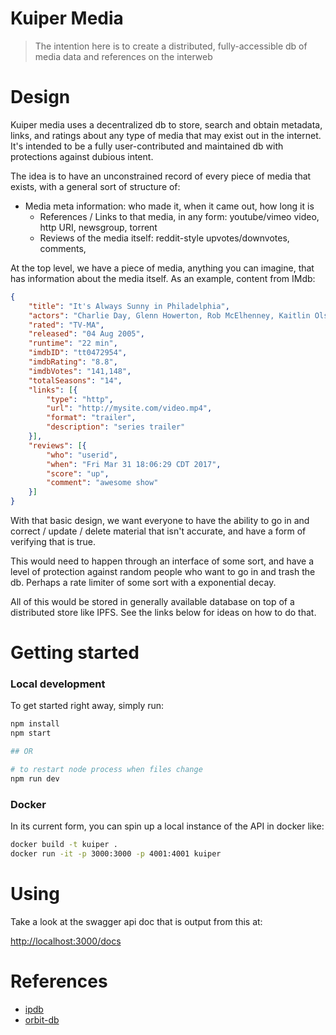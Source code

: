 # Kuiper Media

> The intention here is to create a distributed, fully-accessible db of media data and references on the interweb

# Design

Kuiper media uses a decentralized db to store, search and obtain metadata, links, and ratings about any type of media that may exist out in the internet. It's intended to be a fully user-contributed and maintained db with protections against dubious intent.

The idea is to have an unconstrained record of every piece of media that exists, with a general sort of structure of:

- Media meta information: who made it, when it came out, how long it is
   - References / Links to that media, in any form: youtube/vimeo video, http URI, newsgroup, torrent
   - Reviews of the media itself: reddit-style upvotes/downvotes, comments,

At the top level, we have a piece of media, anything you can imagine, that has information about the media itself.  As an example, content from IMdb:

```json
{
    "title": "It's Always Sunny in Philadelphia",
    "actors": "Charlie Day, Glenn Howerton, Rob McElhenney, Kaitlin Olson",
    "rated": "TV-MA",
    "released": "04 Aug 2005",
    "runtime": "22 min",
    "imdbID": "tt0472954",
    "imdbRating": "8.8",
    "imdbVotes": "141,148",
    "totalSeasons": "14",
    "links": [{
        "type": "http",
        "url": "http://mysite.com/video.mp4",
        "format": "trailer",
        "description": "series trailer"
    }],
    "reviews": [{
        "who": "userid",
        "when": "Fri Mar 31 18:06:29 CDT 2017",
        "score": "up",
        "comment": "awesome show"
    }]
}
```

With that basic design, we want everyone to have the ability to go in and correct / update / delete material that isn't accurate, and have a form of verifying that is true.  

This would need to happen through an interface of some sort, and have a level of protection against random people who want to go in and trash the db.  Perhaps a rate limiter of some sort with a exponential decay.

All of this would be stored in generally available database on top of a distributed store like IPFS.  See the links below for ideas on how to do that.

# Getting started

### Local development

To get started right away, simply run:

```bash
npm install
npm start

## OR

# to restart node process when files change
npm run dev
```

### Docker

In its current form, you can spin up a local instance of the API in docker like:

```bash
docker build -t kuiper .
docker run -it -p 3000:3000 -p 4001:4001 kuiper
```

# Using

Take a look at the swagger api doc that is output from this at:

[http://localhost:3000/docs](http://localhost:3000/docs)

# References

- [ipdb](https://ipdb.foundation/)
- [orbit-db](https://github.com/orbitdb/orbit-db)
